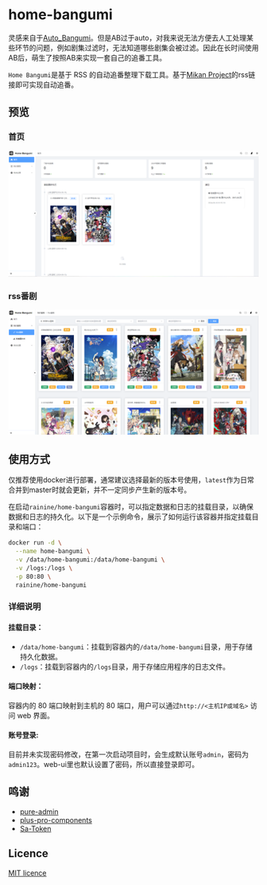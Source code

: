 # home-bangumi
灵感来自于[Auto_Bangumi](https://github.com/EstrellaXD/Auto_Bangumi)。但是AB过于auto，对我来说无法方便去人工处理某些环节的问题，例如剧集过滤时，无法知道哪些剧集会被过滤。因此在长时间使用AB后，萌生了按照AB来实现一套自己的追番工具。

`Home Bangumi`是基于 RSS 的自动追番整理下载工具。基于[Mikan Project](https://mikanani.me/)的rss链接即可实现自动追番。

## 预览
### 首页
![首页](docs/images/首页.png)
### rss番剧
![rss番剧](docs/images/我的番剧-rss番剧.png)

## 使用方式
仅推荐使用docker进行部署，通常建议选择最新的版本号使用，`latest`作为日常合并到master时就会更新，并不一定同步产生新的版本号。

在启动`rainine/home-bangumi`容器时，可以指定数据和日志的挂载目录，以确保数据和日志的持久化。以下是一个示例命令，展示了如何运行该容器并指定挂载目录和端口：

```bash
docker run -d \
  --name home-bangumi \
  -v /data/home-bangumi:/data/home-bangumi \
  -v /logs:/logs \
  -p 80:80 \
  rainine/home-bangumi
```

### 详细说明
#### 挂载目录：
* `/data/home-bangumi`：挂载到容器内的`/data/home-bangumi`目录，用于存储持久化数据。
* `/logs`：挂载到容器内的`/logs`目录，用于存储应用程序的日志文件。

#### 端口映射：
容器内的 80 端口映射到主机的 80 端口，用户可以通过`http://<主机IP或域名>` 访问 web 界面。

#### 账号登录:
目前并未实现密码修改，在第一次启动项目时，会生成默认账号`admin`，密码为`admin123`。web-ui里也默认设置了密码，所以直接登录即可。

## 鸣谢
* [pure-admin](https://github.com/pure-admin/vue-pure-admin)
* [plus-pro-components](https://github.com/plus-pro-components/plus-pro-components)
* [Sa-Token](https://github.com/dromara/Sa-Token)

## Licence
[MIT licence](https://github.com/kkkkninezzz/home-bangumi/blob/main/LICENSE)
